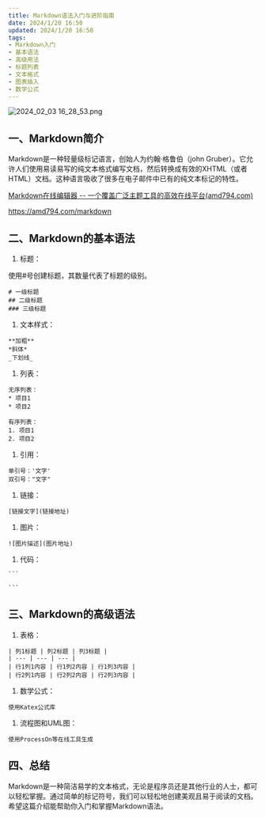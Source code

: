 ```yaml
---
title: Markdown语法入门与进阶指南
date: 2024/1/20 16:50
updated: 2024/1/20 16:50
tags:
- Markdown入门
- 基本语法
- 高级用法
- 标题列表
- 文本格式
- 图表插入
- 数学公式
---
```


<img src="https://static.cmdragon.cn/blog/images/2024_02_03 16_28_53.png@blog" title="2024_02_03 16_28_53.png" alt="2024_02_03 16_28_53.png"/>

## 一、Markdown简介

Markdown是一种轻量级标记语言，创始人为约翰·格鲁伯（john Gruber）。它允许人们使用易读易写的纯文本格式编写文档，然后转换成有效的XHTML（或者HTML）文档。这种语言吸收了很多在电子邮件中已有的纯文本标记的特性。

[Markdown在线编辑器 -- 一个覆盖广泛主题工具的高效在线平台(amd794.com)](https://amd794.com/markdown)

<https://amd794.com/markdown>

## 二、Markdown的基本语法

1.  标题：

使用#号创建标题，其数量代表了标题的级别。

```
# 一级标题
## 二级标题
### 三级标题
```

1.  文本样式：

```
**加粗**  
*斜体*  
_下划线_
```

1.  列表：

```
无序列表：
* 项目1
* 项目2

有序列表：
1. 项目1
2. 项目2
```

1.  引用：

```
单引号：'文字'
双引号："文字"
```

1.  链接：

```
[链接文字](链接地址)
```

1.  图片：

```
![图片描述](图片地址)
```

1.  代码：

````
``` 

```
````

## 三、Markdown的高级语法

1.  表格：

```
| 列1标题 | 列2标题 | 列3标题 |
| --- | --- | --- |
| 行1列1内容 | 行1列2内容 | 行1列3内容 |
| 行2列1内容 | 行2列2内容 | 行2列3内容 |
```

1.  数学公式：

```
使用Katex公式库
```

1.  流程图和UML图：

```
使用ProcessOn等在线工具生成
```

## 四、总结

Markdown是一种简洁易学的文本格式，无论是程序员还是其他行业的人士，都可以轻松掌握。通过简单的标记符号，我们可以轻松地创建美观且易于阅读的文档。希望这篇介绍能帮助你入门和掌握Markdown语法。